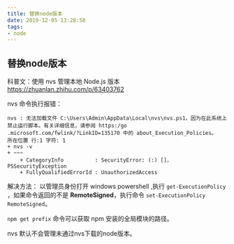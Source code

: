 ```yaml
---
title: 替换node版本
date: 2019-12-05 13:28:58
tags:
- node
---
```


## 替换node版本
科普文：使用 nvs 管理本地 Node.js 版本 <https://zhuanlan.zhihu.com/p/63403762>

nvs 命令执行报错：

```
nvs : 无法加载文件 C:\Users\Admin\AppData\Local\nvs\nvs.ps1，因为在此系统上禁止运行脚本。有关详细信息，请参阅 https:/go
.microsoft.com/fwlink/?LinkID=135170 中的 about_Execution_Policies。
所在位置 行:1 字符: 1
+ nvs -v
+ ~~~
    + CategoryInfo          : SecurityError: (:) []，PSSecurityException
    + FullyQualifiedErrorId : UnauthorizedAccess
```

解决方法： 以管理员身份打开 windows powershell ,执行 `get-ExecutionPolicy` ，如果命令返回的不是 **RemoteSigned**，执行命令 `set-ExecutionPolicy RemoteSigned`。

`npm get prefix` 命令可以获取 npm 安装的全局模块的路径。

nvs 默认不会管理未通过nvs下载的node版本。